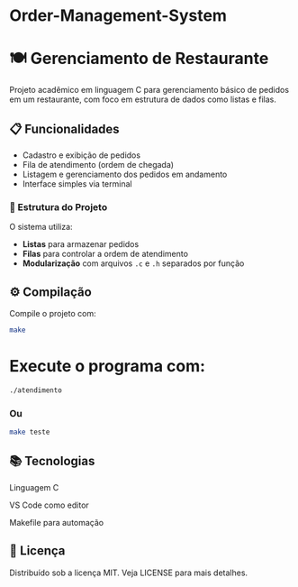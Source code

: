 # Order-Management-System

# 🍽️ Gerenciamento de Restaurante

Projeto acadêmico em linguagem C para gerenciamento básico de pedidos em um restaurante, com foco em estrutura de dados como listas e filas.

## 📋 Funcionalidades

- Cadastro e exibição de pedidos
- Fila de atendimento (ordem de chegada)
- Listagem e gerenciamento dos pedidos em andamento
- Interface simples via terminal

### 🧠 Estrutura do Projeto

O sistema utiliza:
- **Listas** para armazenar pedidos
- **Filas** para controlar a ordem de atendimento
- **Modularização** com arquivos `.c` e `.h` separados por função

## ⚙️ Compilação

Compile o projeto com:

```bash
make
```
# Execute o programa com:

```bash
./atendimento
```

### Ou

```bash
make teste
```

## 📚 Tecnologias

Linguagem C

VS Code como editor

Makefile para automação

## 📝 Licença
Distribuído sob a licença MIT. Veja LICENSE para mais detalhes.
